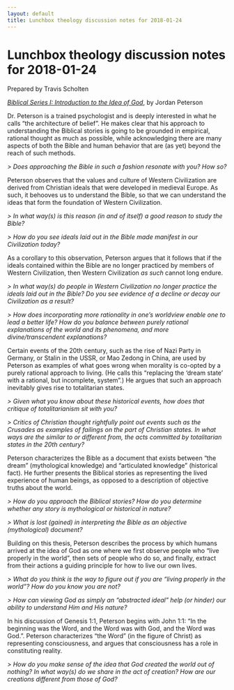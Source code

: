 ```yaml
---
layout: default
title: Lunchbox theology discussion notes for 2018-01-24
---
```


Lunchbox theology discussion notes for 2018-01-24
=================================================

Prepared by Travis Scholten

[*Biblical Series I: Introduction to the Idea of
God*](https://youtu.be/f-wWBGo6a2w), by Jordan Peterson

Dr. Peterson is a trained psychologist and is deeply interested in what
he calls “the architecture of belief”. He makes clear that his approach
to understanding the Biblical stories is going to be grounded in
empirical, rational thought as much as possible, while acknowledging
there are many aspects of both the Bible and human behavior that are (as
yet) beyond the reach of such methods.

*&gt; Does approaching the Bible in such a fashion resonate with you?
How so?*

Peterson observes that the values and culture of Western Civilization
are derived from Christian ideals that were developed in medieval
Europe. As such, it behooves us to understand the Bible, so that we can
understand the ideas that form the foundation of Western Civilization.

*&gt; In what way(s) is this reason (in and of itself) a good reason to
study the Bible?*

*&gt; How do you see ideals laid out in the Bible made manifest in our
Civilization today?*

As a corollary to this observation, Peterson argues that it follows that
if the ideals contained within the Bible are no longer practiced by
members of Western Civilization, then Western Civilization *as such*
cannot long endure.

*&gt; In what way(s) do people in Western Civilization no longer
practice the ideals laid out in the Bible? Do you see evidence of a
decline or decay our Civilization as a result?*

*&gt; How does incorporating more rationality in one’s worldview enable
one to lead a better life? How do you balance between purely rational
explanations of the world and its phenomena, and more
divine/transcendent explanations?*

Certain events of the 20th century, such as the rise of Nazi Party in
Germany, or Stalin in the USSR, or Mao Zedong in China, are used by
Peterson as examples of what goes wrong when morality is co-opted by a
purely rational approach to living. (He calls this “replacing the ‘dream
state’ with a rational, but incomplete, system”.) He argues that such an
approach inevitably gives rise to totalitarian states.

*&gt; Given what you know about these historical events, how does that
critique of totalitarianism sit with you?*

*&gt; Critics of Christian thought rightfully point out events such as
the Crusades as examples of failings on the part of Christian states. In
what ways are the similar to or different from, the acts committed by
totalitarian states in the 20th century?*

Peterson characterizes the Bible as a document that exists between “the
dream” (mythological knowledge) and “articulated knowledge” (historical
fact). He further presents the Biblical stories as representing the
lived experience of human beings, as opposed to a description of
objective truths about the world.

*&gt; How do you approach the Biblical stories? How do you determine
whether any story is mythological or historical in nature?*

*&gt; What is lost (gained) in interpreting the Bible as an objective
(mythological) document?*

Building on this thesis, Peterson describes the process by which humans
arrived at the idea of God as one where we first observe people who
“live properly in the world”, then sets of people who do so, and
finally, extract from their actions a guiding principle for how to live
our own lives.

*&gt; What do you think is the way to figure out if you are “living
properly in the world”? How do you know you are not?*

*&gt; How can viewing God as simply an “abstracted ideal” help (or
hinder) our ability to understand Him and His nature?*

In his discussion of Genesis 1:1, Peterson begins with John 1:1: “In the
beginning was the Word, and the Word was with God, and the Word was
God.”. Peterson characterizes “the Word” (in the figure of Christ) as
representing consciousness, and argues that consciousness has a role in
constituting reality.

*&gt; How do you make sense of the idea that God created the world out
of nothing? In what way(s) do we share in the act of creation? How are
our creations different from those of God?*
